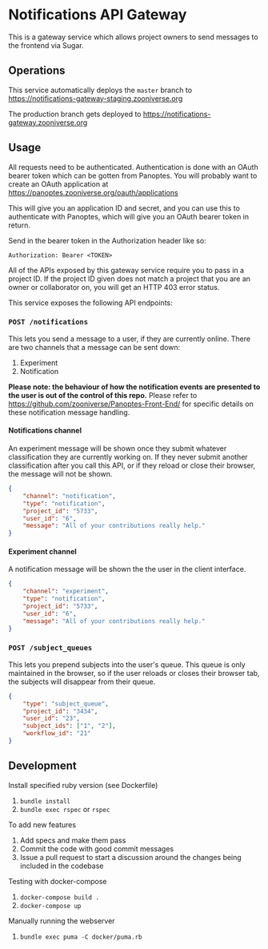 # Notifications API Gateway

This is a gateway service which allows project owners to send messages to the
frontend via Sugar.

## Operations

This service automatically deploys the `master` branch to https://notifications-gateway-staging.zooniverse.org

The production branch gets deployed to https://notifications-gateway.zooniverse.org

## Usage

All requests need to be authenticated. Authentication is done with an OAuth
bearer token which can be gotten from Panoptes. You will probably want to create
an OAuth application at https://panoptes.zooniverse.org/oauth/applications

This will give you an application ID and secret, and you can use this to
authenticate with Panoptes, which will give you an OAuth bearer token in
return.

Send in the bearer token in the Authorization header like so:

```
Authorization: Bearer <TOKEN>
```

All of the APIs exposed by this gateway service require you to pass in a
project ID.  If the project ID given does not match a project that you are an
owner or collaborator on, you will get an HTTP 403 error status.

This service exposes the following API endpoints:

### `POST /notifications`

This lets you send a message to a user, if they are currently online. There are two channels that a message can be sent down:
1. Experiment
0. Notification

**Please note: the behaviour of how the notification events are presented to the user is out of the control of this repo.** Please refer to  https://github.com/zooniverse/Panoptes-Front-End/ for specific details on these notification message handling.

#### Notifications channel
An experiment message will be shown once they submit whatever classification they are currently working on. If they never submit another classification after you call this API, or if they reload or close their browser, the message will not be shown.
```json
{
    "channel": "notification",
    "type": "notification",
    "project_id": "5733",
    "user_id": "6",
    "message": "All of your contributions really help."
}
```

#### Experiment channel
A notification message will be shown the the user in the client interface.
```json
{
    "channel": "experiment",
    "type": "notification",
    "project_id": "5733",
    "user_id": "6",
    "message": "All of your contributions really help."
}
```

### `POST /subject_queues`

This lets you prepend subjects into the user's queue. This queue is only
maintained in the browser, so if the user reloads or closes their browser tab, the subjects will disappear from their queue.

```json
{
    "type": "subject_queue",
    "project_id": "3434",
    "user_id": "23",
    "subject_ids": ["1", "2"],
    "workflow_id": "21"
}
```

## Development
Install specified ruby version (see Dockerfile)
1. `bundle install`
0. `bundle exec rspec` or `rspec`

To add new features

1. Add specs and make them pass
0. Commit the code with good commit messages
0. Issue a pull request to start a discussion around the changes being included in the codebase

Testing with docker-compose
1. `docker-compose build .`
0. `docker-compose up`

Manually running the webserver
1. `bundle exec puma -C docker/puma.rb`
